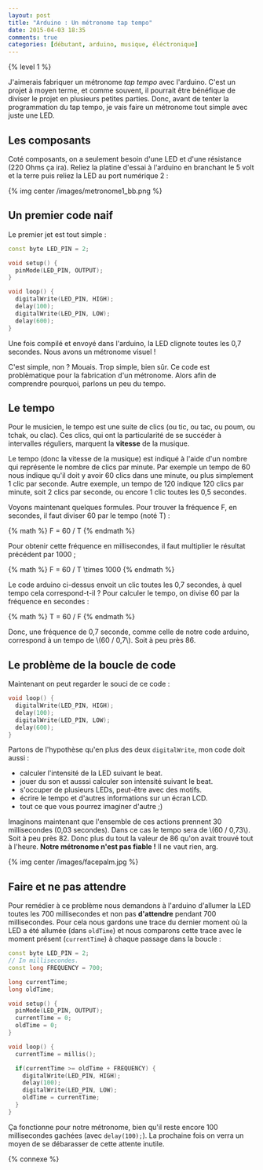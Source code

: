 ```yaml
---
layout: post
title: "Arduino : Un métronome tap tempo"
date: 2015-04-03 18:35
comments: true
categories: [débutant, arduino, musique, éléctronique]
---
```


{% level 1 %}

J'aimerais fabriquer un métronome *tap tempo* avec l'arduino. C'est un projet à
moyen terme, et
comme souvent, il pourrait être bénéfique de diviser le projet en plusieurs
petites parties. Donc, avant de tenter la programmation du tap tempo, je vais
faire un métronome tout simple avec juste une LED.

Les composants
--------------

Coté composants, on a seulement besoin d'une LED et d'une résistance (220 Ohms
ça ira).  Reliez la platine d'essai à l'arduino en branchant le 5 volt et la
terre puis reliez la LED au port numérique 2&nbsp;:

{% img center /images/metronome1_bb.png %}

<!-- more -->

Un premier code naif
------------------------

Le premier jet est tout simple&nbsp;:

``` cpp
const byte LED_PIN = 2;

void setup() {
  pinMode(LED_PIN, OUTPUT);
}

void loop() {
  digitalWrite(LED_PIN, HIGH);
  delay(100);
  digitalWrite(LED_PIN, LOW);
  delay(600);
}
```

Une fois compilé et envoyé dans l'arduino, la LED clignote toutes les 0,7
secondes. Nous avons un métronome visuel !

C'est simple, non ? Mouais. Trop simple, bien sûr. Ce code est problèmatique
pour la fabrication d'un métronome. Alors afin de comprendre pourquoi, parlons
un peu du tempo.

Le tempo
--------

Pour le musicien, le tempo est une suite de clics (ou tic, ou tac, ou poum, ou
tchak, ou clac). Ces clics, qui ont la particularité de se succéder à
intervalles réguliers, marquent la **vitesse** de la musique.

Le tempo (donc la vitesse de la musique) est indiqué à l'aide d'un nombre qui
représente le nombre de clics par minute.
Par exemple un tempo de 60 nous indique qu'il doit y avoir 60 clics dans une minute,
ou plus simplement 1 clic par seconde. Autre exemple, un tempo de 120 indique
120 clics par minute, soit 2 clics par seconde, ou encore 1 clic toutes les
0,5 secondes.

Voyons maintenant quelques formules. Pour trouver la fréquence F, en secondes,
il faut diviser 60 par le tempo (noté T)&nbsp;:

{% math %}
F = 60 / T
{% endmath %}

Pour obtenir cette fréquence en millisecondes, il faut multiplier le résultat
précédent par 1000&nbsp;;

{% math %}
F = 60 / T \times 1000
{% endmath %}

Le code arduino ci-dessus envoit un clic toutes les 0,7 secondes, à quel
tempo cela correspond-t-il ? Pour calculer le tempo, on divise 60 par la
fréquence en secondes&nbsp;:

{% math %}
T = 60 / F
{% endmath %}

Donc, une fréquence de 0,7 seconde, comme celle de notre code arduino,
correspond à un tempo de \\(60 / 0,7\\). Soit à peu près 86.

Le problème de la boucle de code
--------------------------------

Maintenant on peut regarder le souci de ce code&nbsp;:

``` cpp
void loop() {
  digitalWrite(LED_PIN, HIGH);
  delay(100);
  digitalWrite(LED_PIN, LOW);
  delay(600);
}
```

Partons de l'hypothèse qu'en plus des deux `digitalWrite`, mon code doit
aussi&nbsp;:

- calculer l'intensité de la LED suivant le beat.
- jouer du son et ausssi calculer son intensité suivant le beat.
- s'occuper de plusieurs LEDs, peut-être avec des motifs.
- écrire le tempo et d'autres informations sur un écran LCD.
- tout ce que vous pourrez imaginer d'autre ;)

Imaginons maintenant que l'ensemble de ces actions prennent 30 millisecondes
(0,03 secondes). Dans ce cas le tempo sera de \\(60 / 0,73\\). Soit à peu près 82.
Donc plus du tout la valeur de 86 qu'on avait trouvé tout à l'heure. **Notre
métronome n'est pas fiable !** Il ne vaut rien, arg.

{% img center /images/facepalm.jpg %}

Faire et ne pas attendre
------------------------

Pour remédier à ce problème nous demandons à l'arduino d'allumer la LED toutes
les 700 millisecondes et non pas **d'attendre** pendant 700 millisecondes.
Pour cela nous gardons une trace du dernier moment où la LED a été allumée
(dans `oldTime`) et nous comparons cette trace avec le moment présent
(`currentTime`) à chaque passage dans la boucle&nbsp;:

``` cpp
const byte LED_PIN = 2;
// In millisecondes.
const long FREQUENCY = 700;

long currentTime;
long oldTime;

void setup() {
  pinMode(LED_PIN, OUTPUT);
  currentTime = 0;
  oldTime = 0;
}

void loop() {
  currentTime = millis();

  if(currentTime >= oldTime + FREQUENCY) {
    digitalWrite(LED_PIN, HIGH);
    delay(100);
    digitalWrite(LED_PIN, LOW);
    oldTime = currentTime;
  }
}
```

Ça fonctionne pour notre métronome, bien qu'il reste encore 100 millisecondes
gachées (avec `delay(100);`). La prochaine fois on verra un moyen de se
débarasser de cette attente inutile.

{% connexe %}

